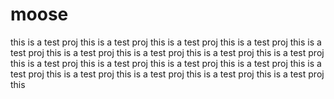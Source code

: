 # moose

this is a test proj
this is a test proj
this is a test proj
this is a test proj
this is a test proj
this is a test proj
this is a test proj
this is a test proj
this is a test proj
this is a test proj
this is a test proj
this is a test proj
this is a test proj
this is a test proj
this is a test proj
this is a test proj
this is a test proj
this is a test proj
this
